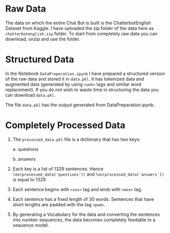 # Raw Data

The data on which the entire Chat Bot is built is the ChatterbotEnglish Dataset from Kaggle. 
I have uploaded the zip folder of the data here as `chatterbotenglish.zip` folder. 
To start from completely raw data you can download, unzip and use the folder.

# Structured Data

In the Notebook `DataPreperation.ipynb` I have prepared a structured version of the raw data and stored it in `data.pkl`. It has tokenized data and augmented data (generated by using `<unk>` tags and similar word replacement). If you do not wish to waste time in structuring the data you can download `data.pkl`.

The file `data.pkl` has the output generated from DataPreparation.ipynb.

# Completely Processed Data

1. The `processed_data.pkl` file is a dictionary that has two keys:   

    a. questions
    
    b. answers

2. Each key is a list of 1329 sentences. Hence `len(processed_data['questions'])` and `len(processed_data['answers'])` is equal to 1329.

3. Each sentence begins with `<sos>` tag and ends with `<eos>` tag.

4. Each sentence has a fixed length of 30 words. Sentences that have short lengths are padded with the tag `<pad>`.

5. By generating a Vocabulary for the data and converting the sentences into number sequences, the data becomes completely feedable to a sequence model.
